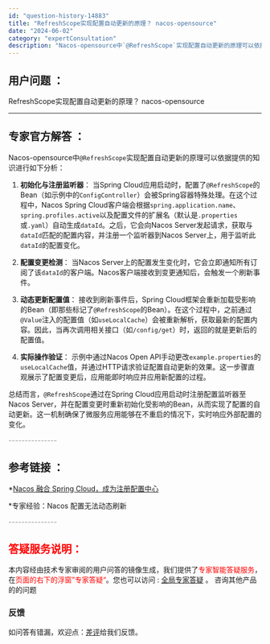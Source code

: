 ```yaml
---
id: "question-history-14883"
title: "RefreshScope实现配置自动更新的原理？ nacos-opensource"
date: "2024-06-02"
category: "expertConsultation"
description: "Nacos-opensource中`@RefreshScope`实现配置自动更新的原理可以依据提供的知识进行如下分析：1. **初始化与注册监听器**：   当Spring Cloud应用启动时，配置了`@RefreshScope`的Bean（如示例中的`ConfigController`）会被Sp"
---
```


## 用户问题 ： 
 RefreshScope实现配置自动更新的原理？ nacos-opensource 

---------------
## 专家官方解答 ：

Nacos-opensource中`@RefreshScope`实现配置自动更新的原理可以依据提供的知识进行如下分析：

1. **初始化与注册监听器**：
   当Spring Cloud应用启动时，配置了`@RefreshScope`的Bean（如示例中的`ConfigController`）会被Spring容器特殊处理。在这个过程中，Nacos Spring Cloud客户端会根据`spring.application.name`、`spring.profiles.active`以及配置文件的扩展名（默认是`.properties`或`.yaml`）自动生成`dataId`。之后，它会向Nacos Server发起请求，获取与`dataId`匹配的配置内容，并注册一个监听器到Nacos Server上，用于监听此`dataId`的配置变化。

2. **配置变更检测**：
   当Nacos Server上的配置发生变化时，它会立即通知所有订阅了该`dataId`的客户端。Nacos客户端接收到变更通知后，会触发一个刷新事件。

3. **动态更新配置值**：
   接收到刷新事件后，Spring Cloud框架会重新加载受影响的Bean（即那些标记了`@RefreshScope`的Bean）。在这个过程中，之前通过`@Value`注入的配置值（如`useLocalCache`）会被重新解析，获取最新的配置内容。因此，当再次调用相关接口（如`/config/get`）时，返回的就是更新后的配置值。

4. **实际操作验证**：
   示例中通过Nacos Open API手动更改`example.properties`的`useLocalCache`值，并通过HTTP请求验证配置自动更新的效果。这一步骤直观展示了配置变更后，应用能即时响应并应用新配置的过程。

总结而言，`@RefreshScope`通过在Spring Cloud应用启动时注册配置监听器至Nacos Server，并在配置变更时重新初始化受影响的Bean，从而实现了配置的自动更新。这一机制确保了微服务应用能够在不重启的情况下，实时响应外部配置的变化。


<font color="#949494">---------------</font> 


## 参考链接 ：

*[Nacos 融合 Spring Cloud，成为注册配置中心](https://nacos.io/docs/latest/ecology/use-nacos-with-spring-cloud)
 
 *专家经验：Nacos 配置无法动态刷新 


 <font color="#949494">---------------</font> 
 


## <font color="#FF0000">答疑服务说明：</font> 

本内容经由技术专家审阅的用户问答的镜像生成，我们提供了<font color="#FF0000">专家智能答疑服务</font>，在<font color="#FF0000">页面的右下的浮窗”专家答疑“</font>。您也可以访问 : [全局专家答疑](https://opensource.alibaba.com/chatBot) 。 咨询其他产品的的问题

### 反馈
如问答有错漏，欢迎点：[差评](https://ai.nacos.io/user/feedbackByEnhancerGradePOJOID?enhancerGradePOJOId=14906)给我们反馈。
